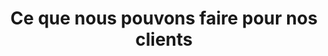 ---
enable: true
title: "Ce que nous pouvons faire pour nos clients"
# sectionDirection: "horizontal" # horizontal | vertical

options:
  layout: "accordion" # accordion | grid
  limit: 6 # false / number
  column: 3 # 1 / 2 / 3 - applicable uniquement si layout est "grid"
  iconPlacement: "top" # top / right - applicable uniquement si layout est "grid"
---